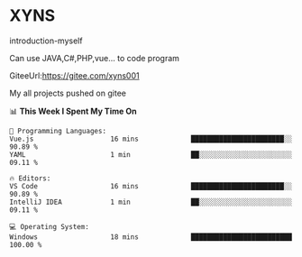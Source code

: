 # XYNS
introduction-myself

Can use JAVA,C#,PHP,vue... to code program

GiteeUrl:https://gitee.com/xyns001

My all projects pushed on gitee

<!--START_SECTION:waka-->
📊 **This Week I Spent My Time On** 

```text
💬 Programming Languages: 
Vue.js                   16 mins             ███████████████████████░░   90.89 % 
YAML                     1 min               ██░░░░░░░░░░░░░░░░░░░░░░░   09.11 % 

🔥 Editors: 
VS Code                  16 mins             ███████████████████████░░   90.89 % 
IntelliJ IDEA            1 min               ██░░░░░░░░░░░░░░░░░░░░░░░   09.11 % 

💻 Operating System: 
Windows                  18 mins             █████████████████████████   100.00 % 
```


<!--END_SECTION:waka-->
